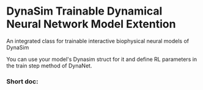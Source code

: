 # DynaSim Trainable Dynamical Neural Network Model Extention

An integrated class for trainable interactive biophysical neural models of DynaSim

You can use your model's Dynasim struct for it and define RL parameters in the train step method of DynaNet.

### Short doc:




